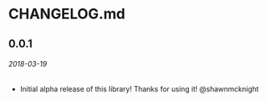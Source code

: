 # CHANGELOG.md

## 0.0.1
###### _2018-03-19_
- Initial alpha release of this library!  Thanks for using it! @shawnmcknight
